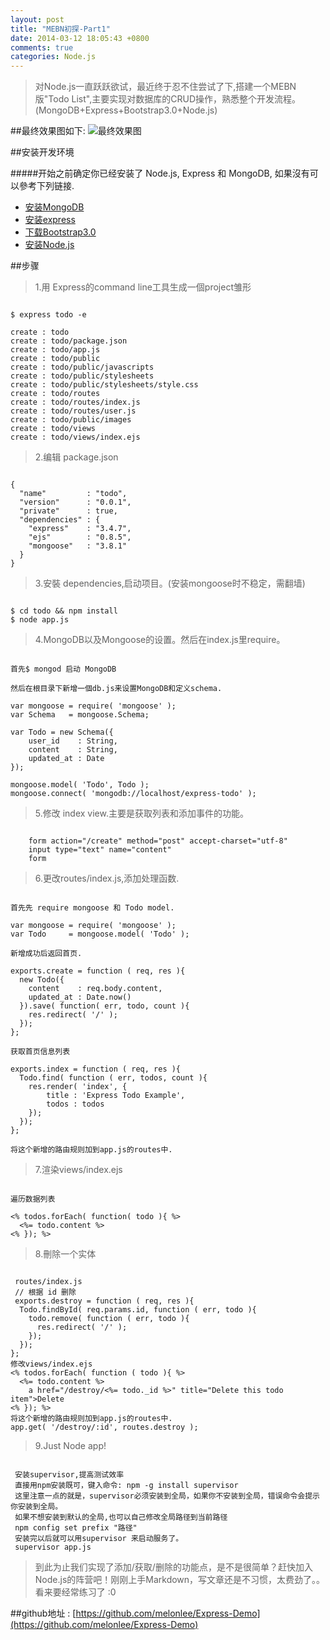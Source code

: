 ```yaml
---
layout: post
title: "MEBN初探-Part1"
date: 2014-03-12 18:05:43 +0800
comments: true
categories: Node.js
---
```


>对Node.js一直跃跃欲试，最近终于忍不住尝试了下,搭建一个MEBN版"Todo List",主要实现对数据库的CRUD操作，熟悉整个开发流程。 (MongoDB+Express+Bootstrap3.0+Node.js)

##最终效果图如下:
![最终效果图](http://ww3.sinaimg.cn/large/775c483ftw1eed5da9ya6j213b0idab8.jpg)

 
##安装开发环境
 
#####开始之前确定你已经安装了 Node.js, Express 和 MongoDB, 如果沒有可以參考下列链接.

* [安装MongoDB](http://www.mongodb.org)
* [安装express](http://expressjs.jser.us/)  
* [下载Bootstrap3.0](http://v3.bootcss.com/)  
* [安装Node.js](http://nodejs.org)    

##步骤

>1.用 Express的command line工具生成一個project雏形

<pre><code> 
$ express todo -e

create : todo
create : todo/package.json
create : todo/app.js
create : todo/public
create : todo/public/javascripts
create : todo/public/stylesheets
create : todo/public/stylesheets/style.css
create : todo/routes
create : todo/routes/index.js
create : todo/routes/user.js
create : todo/public/images
create : todo/views
create : todo/views/index.ejs
</code></pre>

>2.编辑 package.json
<pre><code> 
{
  "name"         : "todo",
  "version"      : "0.0.1",
  "private"      : true,
  "dependencies" : {
    "express"    : "3.4.7",
    "ejs"        : "0.8.5",
    "mongoose"   : "3.8.1"
  }
}
</code></pre>

>3.安裝 dependencies,启动项目。(安装mongoose时不稳定，需翻墙)
<pre><code> 
$ cd todo && npm install
$ node app.js
</code></pre>
 

>4.MongoDB以及Mongoose的设置。然后在index.js里require。      
<pre><code>
首先$ mongod 启动 MongoDB

然后在根目录下新增一個db.js来设置MongoDB和定义schema.

var mongoose = require( 'mongoose' );
var Schema   = mongoose.Schema;

var Todo = new Schema({
    user_id    : String,
    content    : String,
    updated_at : Date
});

mongoose.model( 'Todo', Todo );
mongoose.connect( 'mongodb://localhost/express-todo' );
</code></pre>
>5.修改 index view.主要是获取列表和添加事件的功能。

<pre><code>
	form action="/create" method="post" accept-charset="utf-8"
	input type="text" name="content" 
 	form 
</code></pre>

>6.更改routes/index.js,添加处理函数.
<pre><code>
首先先 require mongoose 和 Todo model.

var mongoose = require( 'mongoose' );
var Todo     = mongoose.model( 'Todo' );

新增成功后返回首页.

exports.create = function ( req, res ){
  new Todo({
    content    : req.body.content,
    updated_at : Date.now()
  }).save( function( err, todo, count ){
    res.redirect( '/' );
  });
};

获取首页信息列表

exports.index = function ( req, res ){
  Todo.find( function ( err, todos, count ){
    res.render( 'index', {
        title : 'Express Todo Example',
        todos : todos
    });
  });
};

将这个新增的路由规则加到app.js的routes中.
</code></pre>


>7.渲染views/index.ejs
<pre><code>
遍历数据列表

<% todos.forEach( function( todo ){ %>
  <%= todo.content %> 
<% }); %>
</code></pre>

>8.刪除一个实体

<pre><code>
 routes/index.js   
 // 根据 id 删除
 exports.destroy = function ( req, res ){
  Todo.findById( req.params.id, function ( err, todo ){
    todo.remove( function ( err, todo ){
      res.redirect( '/' );
    });
  });
};
修改views/index.ejs 
<% todos.forEach( function ( todo ){ %>
  <%= todo.content %>
    a href="/destroy/<%= todo._id %>" title="Delete this todo item">Delete</a>
<% }); %>
将这个新增的路由规则加到app.js的routes中.
app.get( '/destroy/:id', routes.destroy );
</code></pre>

>9.Just Node app!

 <pre><code>
 安装supervisor,提高测试效率
 直接用npm安装既可，键入命令: npm -g install supervisor
 这里注意一点的就是，supervisor必须安装到全局，如果你不安装到全局，错误命令会提示你安装到全局。
 如果不想安装到默认的全局,也可以自己修改全局路径到当前路径
 npm config set prefix "路径"
 安装完以后就可以用supervisor 来启动服务了。
 supervisor app.js
</code></pre>
 

>到此为止我们实现了添加/获取/删除的功能点，是不是很简单？赶快加入Node.js的阵营吧！刚刚上手Markdown，写文章还是不习惯，太费劲了。。看来要经常练习了 :0


##github地址 : [https://github.com/melonlee/Express-Demo](https://github.com/melonlee/Express-Demo)

